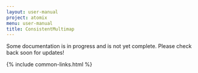```yaml
---
layout: user-manual
project: atomix
menu: user-manual
title: ConsistentMultimap
---
```


Some documentation is in progress and is not yet complete. Please check back soon for updates!

{% include common-links.html %}

